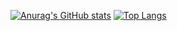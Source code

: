

<!--
**udbbbn/udbbbn** is a ✨ _special_ ✨ repository because its `README.md` (this file) appears on your GitHub profile.

Here are some ideas to get you started:

- 🔭 I’m currently working on ...
- 🌱 I’m currently learning ...
- 👯 I’m looking to collaborate on ...
- 🤔 I’m looking for help with ...
- 💬 Ask me about ...
- 📫 How to reach me: ...
- 😄 Pronouns: ...
- ⚡ Fun fact: ...
-->
[![Anurag's GitHub stats](https://github-readme-stats.vercel.app/api?username=udbbbn)](https://github.com/anuraghazra/github-readme-stats)
[![Top Langs](https://github-readme-stats.vercel.app/api/top-langs/?username=udbbbn)](https://github.com/anuraghazra/github-readme-stats)
